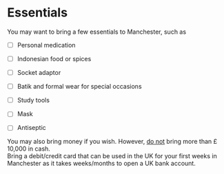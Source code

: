 # Essentials

<p> You may want to bring a few essentials to Manchester, such as </p>

- [ ] Personal medication 
- [ ] Indonesian food or spices
- [ ] Socket adaptor
- [ ] Batik and formal wear for special occasions 
- [ ] Study tools 
- [ ] Mask
- [ ] Antiseptic 
  

You may also bring money if you wish. However, [do not](https://www.gov.uk/bringing-cash-into-uk) bring more than £ 10,000 in cash.  
Bring a debit/credit card that can be used in the UK for your first weeks in Manchester as it takes weeks/months to open a UK bank account.
